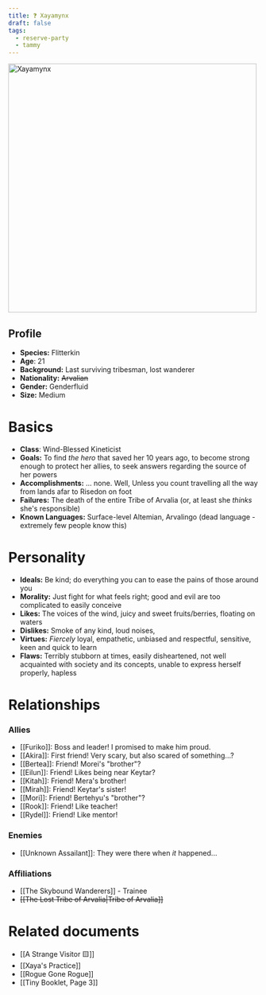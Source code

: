 ```yaml
---
title: ❓ Xayamynx
draft: false
tags:
  - reserve-party
  - tammy
---
```

<img src="/images/xayaprofile.jpg" height="500" alt="Xayamynx"> <br />
## Profile

- **Species:** Flitterkin
- **Age**: 21
- **Background:** Last surviving tribesman, lost wanderer
- **Nationality:** ~~Arvalian~~
- **Gender:** Genderfluid
- **Size:** Medium
# Basics

- **Class**: Wind-Blessed Kineticist
- **Goals:** To find *the hero* that saved her 10 years ago, to become strong enough to protect her allies, to seek answers regarding the source of her powers
- **Accomplishments:** ... none. Well, Unless you count travelling all the way from lands afar to Risedon on foot
- **Failures:** The death of the entire Tribe of Arvalia (or, at least she *thinks* she's responsible)
- **Known Languages:** Surface-level Altemian, Arvalingo (dead language - extremely few people know this)
# Personality

- **Ideals:** Be kind; do everything you can to ease the pains of those around you
- **Morality:** Just fight for what feels right; good and evil are too complicated to easily conceive
- **Likes:** The voices of the wind, juicy and sweet fruits/berries, floating on waters
- **Dislikes:** Smoke of any kind, loud noises, 
- **Virtues:** *Fiercely* loyal, empathetic, unbiased and respectful, sensitive, keen and quick to learn
- **Flaws:** Terribly stubborn at times, easily disheartened, not well acquainted with society and its concepts, unable to express herself properly, hapless
# Relationships

### Allies
- [[Furiko]]: Boss and leader! I promised to make him proud.
- [[Akira]]: First friend! Very scary, but also scared of something...?
- [[Bertea]]: Friend! Morei's "brother"?
- [[Eilun]]: Friend! Likes being near Keytar?
- [[Kitah]]: Friend! Mera's brother!
- [[Mirah]]: Friend! Keytar's sister!
- [[Mori]]: Friend! Bertehyu's "brother"?
- [[Rook]]: Friend! Like teacher!
- [[Rydel]]: Friend! Like mentor!
### Enemies
- [[Unknown Assailant]]: They were there when *it* happened...
###  Affiliations
- [[The Skybound Wanderers]] - Trainee
- ~~[[The Lost Tribe of Arvalia|Tribe of Arvalia]]~~
# Related documents

- [[A Strange Visitor 🟨]]
- [[Xaya's Practice]]
- [[Rogue Gone Rogue]]
- [[Tiny Booklet, Page 3]]
